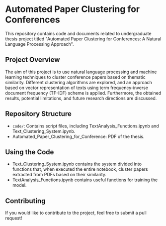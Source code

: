 # Automated Paper Clustering for Conferences

This repository contains code and documents related to undergraduate thesis project titled "Automated Paper Clustering for Conferences: A Natural Language Processing Approach".

## Project Overview

The aim of this project is to use natural language processing and machine learning techniques to cluster conference papers based on thematic similarity. Different clustering algorithms are explored, and an approach based on vector representation of texts using term frequency-inverse document frequency (TF-IDF) scheme is applied. Furthermore, the obtained results, potential limitations, and future research directions are discussed.

## Repository Structure

- `code/`: Contains script files, including TextAnalysis_Functions.ipynb and Text_Clustering_System.ipynb.
- Automated_Paper_Clustering_for_Conference: PDF of the thesis.

## Using the Code

- Text_Clustering_System.ipynb contains the system divided into functions that, when executed the entire notebook, cluster papers extracted from PDFs based on their similarity.
- TextAnalysis_Functions.ipynb contains useful functions for training the model.

## Contributing

If you would like to contribute to the project, feel free to submit a pull request!
